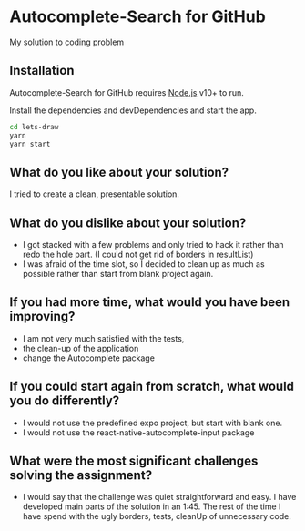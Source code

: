 # Autocomplete-Search for GitHub

My solution to coding problem

## Installation

Autocomplete-Search for GitHub requires [Node.js](https://nodejs.org/) v10+ to run.

Install the dependencies and devDependencies and start the app.

```sh
cd lets-draw
yarn
yarn start
```

## What do you like about your solution?

I tried to create a clean, presentable solution.

## What do you dislike about your solution?

- I got stacked with a few problems and only tried to hack it rather than redo the hole part. (I could not get rid of borders in resultList)
- I was afraid of the time slot, so I decided to clean up as much as possible rather than start from blank project again.

## If you had more time, what would you have been improving?

- I am not very much satisfied with the tests,
- the clean-up of the application
- change the Autocomplete package

## If you could start again from scratch, what would you do differently?

- I would not use the predefined expo project, but start with blank one.
- I would not use the react-native-autocomplete-input package

## What were the most significant challenges solving the assignment?

- I would say that the challenge was quiet straightforward and easy. I have developed main parts of the solution in an 1:45. The rest of the time I have spend with the ugly borders, tests, cleanUp of unnecessary code.

